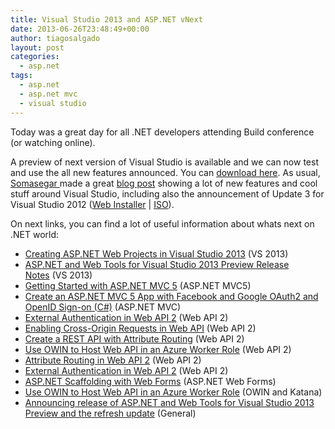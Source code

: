 ```yaml
---
title: Visual Studio 2013 and ASP.NET vNext
date: 2013-06-26T23:48:49+00:00
author: tiagosalgado
layout: post
categories:
  - asp.net
tags:
  - asp.net
  - asp.net mvc
  - visual studio
---
```

Today was a great day for all .NET developers attending Build conference (or watching online).

A preview of next version of Visual Studio is available and we can now test and use the all new features announced. You can <a href="http://www.microsoft.com/visualstudio/eng/2013-downloads" target="_blank">download here</a>. As usual, <a href="http://blogs.msdn.com/b/somasegar" target="_blank">Somasegar </a>made a great <a href="http://blogs.msdn.com/b/somasegar/archive/2013/06/26/visual-studio-2013-preview.aspx" target="_blank">blog post</a> showing a lot of new features and cool stuff around Visual Studio, including also the announcement of Update 3 for Visual Studio 2012 (<a href="http://go.microsoft.com/?linkid=9821199" target="_blank">Web Installer</a> | <a href="http://go.microsoft.com/?linkid=9833082" target="_blank">ISO</a>).

On next links, you can find a lot of useful information about whats next on .NET world:

  * [Creating ASP.NET Web Projects in Visual Studio 2013](http://www.asp.net/visual-studio/overview/2013/creating-web-projects-in-visual-studio) (VS 2013)
  * [ASP.NET and Web Tools for Visual Studio 2013 Preview Release Notes](http://www.asp.net/vnext/overview/latest/release-notes) (VS 2013)
  * [Getting Started with ASP.NET MVC 5](http://www.asp.net/mvc/tutorials/mvc-5/introduction/getting-started) (ASP.NET MVC5)
  * [Create an ASP.NET MVC 5 App with Facebook and Google OAuth2 and OpenID Sign-on (C#)](http://www.asp.net/mvc/tutorials/mvc-5/create-an-aspnet-mvc-5-app-with-facebook-and-google-oauth2-and-openid-sign-on) (ASP.NET MVC)
  * <a href="http://www.asp.net/web-api/overview/security/external-authentication-services" target="_blank">External Authentication in Web API 2</a> (Web API 2)
  * <a href="http://www.asp.net/web-api/overview/security/enabling-cross-origin-requests-in-web-api" target="_blank">Enabling Cross-Origin Requests in Web API</a> (Web API 2)
  * <a href="http://www.asp.net/web-api/overview/web-api-routing-and-actions/create-a-rest-api-with-attribute-routing" target="_blank">Create a REST API with Attribute Routing</a> (Web API 2)
  * <a href="http://www.asp.net/web-api/overview/hosting-aspnet-web-api/host-aspnet-web-api-in-an-azure-worker-role" target="_blank">Use OWIN to Host Web API in an Azure Worker Role</a> (Web API 2)
  * <a href="http://www.asp.net/web-api/overview/web-api-routing-and-actions/attribute-routing-in-web-api-2" target="_blank">Attribute Routing in Web API 2</a> (Web API 2)
  * <a href="http://www.asp.net/web-api/overview/security/external-authentication-services" target="_blank">External Authentication in Web API 2</a> (Web API 2)
  * <a href="http://www.asp.net/web-forms/tutorials/aspnet-45/aspnet-scaffolding-with-web-forms" target="_blank">ASP.NET Scaffolding with Web Forms</a> (ASP.NET Web Forms)
  * <a href="http://www.asp.net/web-api/overview/hosting-aspnet-web-api/host-aspnet-web-api-in-an-azure-worker-role" target="_blank">Use OWIN to Host Web API in an Azure Worker Role</a> (OWIN and Katana)
  * <a href="http://blogs.msdn.com/b/webdev/archive/2013/06/26/announcing-release-of-asp-net-and-web-tools-for-visual-studio-2013-preview-and-the-refresh-update.aspx" target="_blank">Announcing release of ASP.NET and Web Tools for Visual Studio 2013 Preview and the refresh update</a> (General)